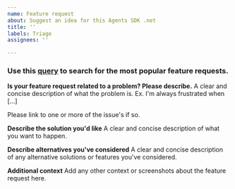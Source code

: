 ```yaml
---
name: Feature request
about: Suggest an idea for this Agents SDK .net
title: ''
labels: Triage
assignees: ''

---
```


### Use this [query](https://github.com/Microsoft/Agents-for-net/issues?q=is%3Aissue+is%3Aopen++label%3Afeature-request+) to search for the most popular feature requests.

**Is your feature request related to a problem? Please describe.**
A clear and concise description of what the problem is. Ex. I'm always frustrated when [...]

Please link to one or more of the issue's if so. 

**Describe the solution you'd like**
A clear and concise description of what you want to happen.

**Describe alternatives you've considered**
A clear and concise description of any alternative solutions or features you've considered.

**Additional context**
Add any other context or screenshots about the feature request here.
